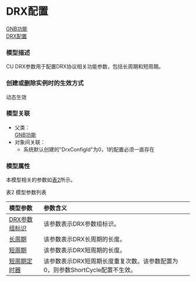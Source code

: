 # DRX配置[GNB功能](../GNB功能/README.md) <br>[DRX配置](#) <br>### 模型描述CU DRX参数用于配置DRX协议相关功能参数，包括长周期和短周期。### 创建或删除实例时的生效方式动态生效### 模型关联- 父类： <br>[GNB功能](../GNB功能/README.md) <br>- 对象间关联：    - 系统默认创建的"DrxConfigId"为0，1的配置必须一直存在### 模型属性本模型相关的参数如<a href="#t2">表2</a>所示。表2 模型参数列表<table id = "t2"><thread><tr><th align = "left">模型参数</th><th align = "left">参数含义</th></tr></thread><tbody><tr><td id = "DRX参数组标识-1"><a href = "DRX参数组标识-1.html">DRX参数组标识</a></td><td>该参数表示DRX参数组标识。</td></tr><tr><td id = "长周期-2"><a href = "长周期-2.html">长周期</a></td><td>该参数表示DRX长周期的长度。</td></tr><tr><td id = "短周期-3"><a href = "短周期-3.html">短周期</a></td><td>该参数表示DRX短周期的长度。</td></tr><tr><td id = "短周期定时器-4"><a href = "短周期定时器-4.html">短周期定时器</a></td><td>该参数表示DRX短周期长度重复次数。该参数配置为0，则参数ShortCycle配置不生效。</td></tr></tbody></table>